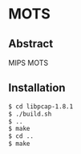 # MOTS

## Abstract

MIPS MOTS

## Installation

```bash
$ cd libpcap-1.8.1
$ ./build.sh
$ ..
$ make
$ cd ..
$ make
```

